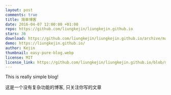 ```yaml
---
layout: post
comments: true
title: 简单博客
date: 2016-04-07 12:00:00 +01:00
repo: https://github.com/liungkejin/liungkejin.github.io
stars: 36
download: https://github.com/liungkejin/liungkejin.github.io/archive/master.zip
demo: https://liungkejin.github.io/
author: Kejin
thumbnail: easy-pure-blog.webp
license: MIT
license_link: https://github.com/liungkejin/liungkejin.github.io/blob/master/LICENSE.md
---
```


This is really simple blog!

这是一个没有复杂功能的博客, 只关注你写的文章
